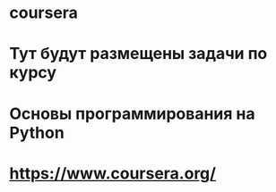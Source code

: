 # coursera
# Тут будут размещены задачи по курсу
# Основы программирования на Python
# https://www.coursera.org/
